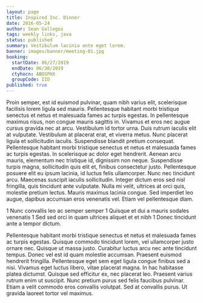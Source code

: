 ```yaml
---
layout: page
title: Inspired Inc. Dinner
date: 2016-05-24
author: Sean Gallegos
tags: weekly links, java
status: published
summary: Vestibulum lacinia ante eget lorem.
banner: images/banner/meeting-01.jpg
booking:
  startDate: 06/27/2019
  endDate: 06/30/2019
  ctyhocn: ABQSPHX
  groupCode: IID
published: true
---
```

Proin semper, est id euismod pulvinar, quam nibh varius elit, scelerisque facilisis lorem ligula sed mauris. Pellentesque habitant morbi tristique senectus et netus et malesuada fames ac turpis egestas. In pellentesque maximus risus, non congue mauris sagittis in. Vivamus et eros nec augue cursus gravida nec at arcu. Vestibulum id tortor urna. Duis rutrum iaculis elit at vulputate. Vestibulum at placerat erat, et viverra metus.
Nunc placerat ligula et sollicitudin iaculis. Suspendisse blandit pretium consequat. Pellentesque habitant morbi tristique senectus et netus et malesuada fames ac turpis egestas. In scelerisque ac dolor eget hendrerit. Aenean arcu mauris, elementum nec tristique id, dignissim non neque. Suspendisse turpis magna, sollicitudin quis elit et, finibus consectetur justo. Pellentesque posuere elit eu ipsum lacinia, id luctus felis ullamcorper. Nunc nec tincidunt arcu. Maecenas suscipit iaculis sollicitudin. Integer dictum eros sed nisl fringilla, quis tincidunt ante vulputate. Nulla mi velit, ultrices at orci quis, molestie pretium lectus. Mauris maximus lacinia congue. Sed imperdiet leo augue, dapibus accumsan eros venenatis vel. Etiam vel pellentesque diam.

1 Nunc convallis leo ac semper semper
1 Quisque et dui a mauris sodales venenatis
1 Sed sed orci in quam ultrices aliquet et et nibh
1 Donec tincidunt ante a tempor dictum.

Pellentesque habitant morbi tristique senectus et netus et malesuada fames ac turpis egestas. Quisque commodo tincidunt lorem, vel ullamcorper justo ornare nec. Quisque ut massa justo. Curabitur luctus arcu nec ante tincidunt tempus. Donec vel est id quam molestie accumsan. Praesent euismod hendrerit fringilla. Pellentesque eget sem eget ligula congue finibus sed a nisi. Vivamus eget luctus libero, vitae placerat magna. In hac habitasse platea dictumst. Quisque sed efficitur ex, nec placerat leo. Praesent varius rutrum enim ut suscipit. Nunc pretium purus sed felis faucibus pulvinar. Etiam a velit commodo eros convallis volutpat. Sed at convallis purus. Ut gravida laoreet tortor vel maximus.
